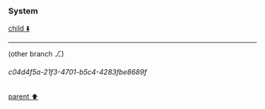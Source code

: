 ### System

[child ⬇️](#c04d4f5a-21f3-4701-b5c4-4283fbe8689f)

---

(other branch ⎇)
###### c04d4f5a-21f3-4701-b5c4-4283fbe8689f
[parent ⬆️](#80e4d4bb-cc26-4d75-8ea8-c3c7b6ef11aa)
